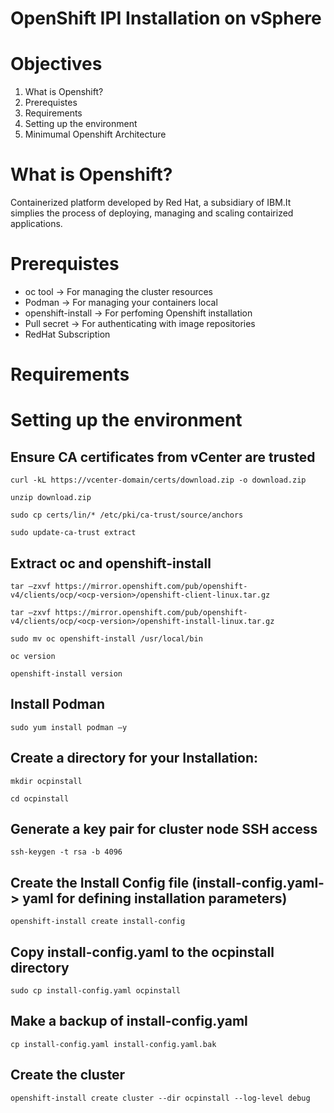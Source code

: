 # OpenShift IPI Installation on vSphere
# Objectives  

1. What is Openshift? 
2. Prerequistes  
3. Requirements
4. Setting up the environment  
5. Minimumal Openshift Architecture

# What is Openshift?
Containerized platform developed by Red Hat, a subsidiary of IBM.It simplies the process of deploying, managing and scaling contairized applications.

# Prerequistes
* oc tool -> For managing the cluster resources 
* Podman -> For managing your containers local 
* openshift-install -> For perfoming Openshift installation 
* Pull secret -> For authenticating with image repositories
* RedHat Subscription

# Requirements  
# Setting up the environment
## Ensure CA certificates from vCenter are trusted 

` curl -kL https://vcenter-domain/certs/download.zip -o download.zip `  

` unzip download.zip `

` sudo cp certs/lin/* /etc/pki/ca-trust/source/anchors ` 

` sudo update-ca-trust extract `

## Extract oc and openshift-install

` tar –zxvf https://mirror.openshift.com/pub/openshift-v4/clients/ocp/<ocp-version>/openshift-client-linux.tar.gz `

` tar –zxvf https://mirror.openshift.com/pub/openshift-v4/clients/ocp/<ocp-version>/openshift-install-linux.tar.gz `

` sudo mv oc openshift-install /usr/local/bin `

` oc version `
 
` openshift-install version ` 


## Install Podman 

` sudo yum install podman –y `

## Create a directory for your Installation: 

` mkdir ocpinstall `

` cd ocpinstall ` 

## Generate a key pair for cluster node SSH access 

` ssh-keygen -t rsa -b 4096 `

## Create the Install Config file (install-config.yaml-> yaml for defining installation parameters) 
` openshift-install create install-config `

## Copy install-config.yaml to the ocpinstall directory 

` sudo cp install-config.yaml ocpinstall `

## Make a backup of install-config.yaml 

` cp install-config.yaml install-config.yaml.bak `


## Create the cluster 

` openshift-install create cluster --dir ocpinstall --log-level debug `



